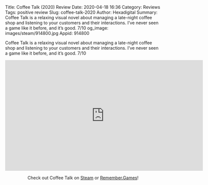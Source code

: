 Title: Coffee Talk (2020) Review
Date: 2020-04-18 16:36
Category: Reviews
Tags: positive review
Slug: coffee-talk-2020
Author: Hexadigital
Summary: Coffee Talk is a relaxing visual novel about managing a late-night coffee shop and listening to your customers and their interactions. I’ve never seen a game like it before, and it’s good. 7/10
og_image: images/steam/914800.jpg
Appid: 914800

Coffee Talk is a relaxing visual novel about managing a late-night coffee shop and listening to your customers and their interactions. I’ve never seen a game like it before, and it’s good. 7/10

<center><iframe src="https://www.youtube.com/embed/mZPp1VdqAUc?feature=oembed" allow="accelerometer; autoplay; encrypted-media; gyroscope; picture-in-picture" width="640" height="360" frameborder="0"></iframe>

Check out Coffee Talk on [Steam](https://store.steampowered.com/app/914800/?curator_clanid=34633900) or [Remember.Games](https://remember.games/game/718/)!</center>
